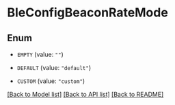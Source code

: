 # BleConfigBeaconRateMode

## Enum


* `EMPTY` (value: `""`)

* `DEFAULT` (value: `"default"`)

* `CUSTOM` (value: `"custom"`)


[[Back to Model list]](../README.md#documentation-for-models) [[Back to API list]](../README.md#documentation-for-api-endpoints) [[Back to README]](../README.md)


